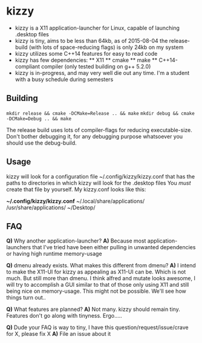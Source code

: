 # kizzy
* kizzy is a X11 application-launcher for Linux, capable of launching .desktop files
* kizzy is tiny, aims to be less than 64kb, as of 2015-08-04 the release-build (with lots of space-reducing flags) is only 24kb on my system
* kizzy utilizes some C++14 features for easy to read code
* kizzy has few dependencies:
** X11
** cmake
** make
** C++14-compliant compiler (only tested building on g++ 5.2.0)
* kizzy is in-progress, and may very well die out any time. I'm a student with a busy schedule during semesters

## Building
`mkdir release && cmake -DCMake=Release .. && make`
`mkdir debug && cmake -DCMake=Debug .. && make`

The release build uses lots of compiler-flags for reducing executable-size. Don't bother debugging it, for any debugging purpose whatsoever you should use the debug-build.

## Usage
kizzy will look for a configuration file ~/.config/kizzy/kizzy.conf that has the paths to directories in which kizzy will look for the .desktop files
You _must_ create that file by yourself. My kizzy.conf looks like this:

<b>~/.config/kizzy/kizzy.conf</b>
~/.local/share/applications/
/usr/share/applications/
~/Desktop/

## FAQ
<b>Q)</b> Why another application-launcher?
<b>A)</b> Because most application-launchers that I've tried have been either pulling in unwanted dependencies or having high runtime memory-usage

<b>Q)</b> dmenu already exists. What makes this different from dmenu?
<b>A)</b> I intend to make the X11-UI for kizzy as appealing as X11-UI can be. Which is not much. But still more than dmenu. I think alfred and mutate looks awesome, I will try to accomplish a GUI similar to that of those only using X11 and still being nice on memory-usage. This might not be possible. We'll see how things turn out..

<b>Q)</b> What features are planned?
<b>A)</b> Not many. kizzy should remain tiny. Features don't go along with tinyness. Ergo.....

<b>Q)</b> Dude your FAQ is way to tiny, I have this question/request/issue/crave for X, please fix X
<b>A)</b> File an issue about it
